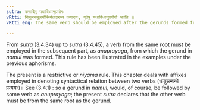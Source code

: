 ```yaml
---
sutra: कषादिषु यथाविध्यनुप्रयोगः
vRtti: निमूलसमूलयोरित्येतदारभ्य कषादयः, एतेषु यथाविध्वनुप्रयोगो भवति ॥
vRtti_eng: The same verb should be employed after the gerunds formed from the verbs '_kash_' &c; as the verb from which the gerund is derived.

---
```

From _sutra_ (3.4.34) up to _sutra_ (3.4.45), a verb from the same root must be employed in the subsequent part, as _anuprayoga_, from which the gerund in _namul_ was formed. This rule has been illustrated in the examples under the previous aphorisms.

The present is a restrictive or _niyama_ rule. This chapter deals with affixes employed in denoting syntactical relation between two verbs (धातुसम्बन्धे प्रत्ययाः)। See (3.4.1) : so a gerund in _namul_, would, of course, be followed by some verb as _anuprayoga_; the present _sutra_ declares that the other verb must be from the same root as the gerund.